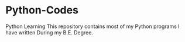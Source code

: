 # Python-Codes
Python Learning
This repository contains most of my Python programs I have written During my B.E. Degree.
